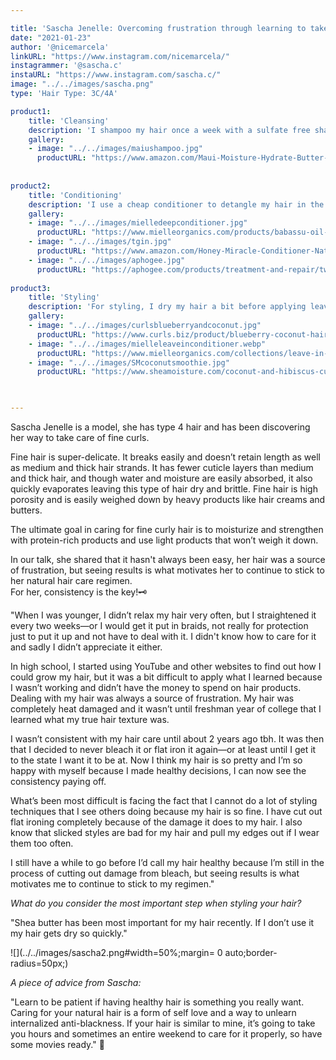 ```yaml
---

title: 'Sascha Jenelle: Overcoming frustration through learning to take care of her fine curls.'
date: "2021-01-23"
author: '@nicemarcela' 
linkURL: "https://www.instagram.com/nicemarcela/"
instagrammer: '@sascha.c'
instaURL: "https://www.instagram.com/sascha.c/"
image: "../../images/sascha.png"
type: 'Hair Type: 3C/4A'

product1: 
    title: 'Cleansing'
    description: 'I shampoo my hair once a week with a sulfate free shampoo. Right now I’m using one from Maui Moisture, but I’ll use any brand I have around. About once a month I will also do an apple cider vinegar rinse to get rid of build up on my scalp.'
    gallery:
    - image: "../../images/maiushampoo.jpg"
      productURL: "https://www.amazon.com/Maui-Moisture-Hydrate-Butter-Shampoo/dp/B01MTJ7FGJ"
 
 
product2: 
    title: 'Conditioning'
    description: 'I use a cheap conditioner to detangle my hair in the shower and then I rinse it out before applying deep conditioner and putting my hair into twists. I like Mielle and TGIN deep conditioners. I try to use one that has protein each time because I have bleached ends. I’ll leave the deep conditioner on for anywhere from 30 min - 2 hours. Every 3 months I’ll do a stronger protein treatment, I use aphogee 2-step for that. '
    gallery:
    - image: "../../images/mielledeepconditioner.jpg"
      productURL: "https://www.mielleorganics.com/products/babassu-oil-and-mint-deep-conditioning-protein-moisture-replenisher"
    - image: "../../images/tgin.jpg"
      productURL: "https://www.amazon.com/Honey-Miracle-Conditioner-Natural-Olive/dp/B00FN3EIS4"
    - image: "../../images/aphogee.jpg"
      productURL: "https://aphogee.com/products/treatment-and-repair/two-step-protein-treatment/"
 
product3: 
    title: 'Styling'
    description: 'For styling, I dry my hair a bit before applying leave-in. I like Curls Blueberry and Coconut Leave-in and Mielle Pomegranate and Honey Leave-in. Then I use black castor oil on my ends and scalp. After that I’ll use Shea Moisture Curl Smoothie but I’m starting to use that less and instead use a Shea butter To seal my ends as my hair is really fine so it helps to make sure the moisture stays locked in.'
    gallery:
    - image: "../../images/curlsblueberryandcoconut.jpg"
      productURL: "https://www.curls.biz/product/blueberry-coconut-hair-milk/"
    - image: "../../images/mielleleaveinconditioner.webp"
      productURL: "https://www.mielleorganics.com/collections/leave-in-conditioners/products/pomegranate-honey-leave-in-conditioner"
    - image: "../../images/SMcoconutsmoothie.jpg"
      productURL: "https://www.sheamoisture.com/coconut-and-hibiscus-curl-enhancing-smoothie-12oz/764302290223.html"


 
---  
```


Sascha Jenelle is a model, she has type 4 hair and has been discovering her way to take care of fine curls.    

Fine hair is super-delicate. It breaks easily and doesn’t retain length as well as medium and thick hair strands. It has fewer cuticle layers than medium and thick hair, and though water and moisture are easily absorbed, it also quickly evaporates leaving this type of hair dry and brittle. Fine hair is high porosity and is easily weighed down by heavy products like hair creams and butters.   

The ultimate goal in caring for fine curly hair is to moisturize and strengthen with protein-rich products and use light products that won’t weigh it down.   

In our talk, she shared that it hasn't always been easy, her hair was a source of frustration, but seeing results is what motivates her to continue to stick to her natural hair care regimen.  
For her, consistency is the key!🗝️  

"When I was younger, I didn’t relax my hair very often, but I straightened it every two weeks—or I would get it put in braids, not really for protection just to put it up and not have to deal with it. I didn't know how to care for it and sadly I didn’t appreciate it either.  

In high school, I started using YouTube and other websites to find out how I could grow my hair, but it was a bit difficult to apply what I learned because I wasn’t working and didn’t have the money to spend on hair products.  
Dealing with my hair was always a source of frustration. My hair was completely heat damaged and it wasn’t until freshman year of college that I learned what my true hair texture was.   
   
I wasn’t consistent with my hair care until about 2 years ago tbh. It was then that I decided to never bleach it or flat iron it again—or at least until I get it to the state I want it to be at. Now I think my hair is so pretty and I’m so happy with myself because I made healthy decisions, I can now see the consistency paying off.  

What’s been most difficult is facing the fact that I cannot do a lot of styling techniques that I see others doing because my hair is so fine. I have cut out flat ironing completely because of the damage it does to my hair. I also know that slicked styles are bad for my hair and pull my edges out if I wear them too often.  

I still have a while to go before I’d call my hair healthy because I’m still in the process of cutting out damage from bleach, but seeing results is what motivates me to continue to stick to my regimen."  

*What do you consider the most important step when styling your hair?*

"Shea butter has been most important for my hair recently. If I don’t use it my hair gets dry so quickly." 


![](../../images/sascha2.png#width=50%;margin= 0 auto;border-radius=50px;)


*A piece of advice from Sascha:*  

"Learn to be patient if having healthy hair is something you really want. Caring for your natural hair is a form of self love and a way to unlearn internalized anti-blackness. If your hair is similar to mine, it’s going to take you hours and sometimes an entire weekend to care for it properly, so have some movies ready." 🍿



 

